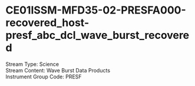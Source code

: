 # CE01ISSM-MFD35-02-PRESFA000-recovered_host-presf_abc_dcl_wave_burst_recovered

Stream Type: Science<br>
Stream Content: Wave Burst Data Products<br>
Instrument Group Code: PRESF<br>
